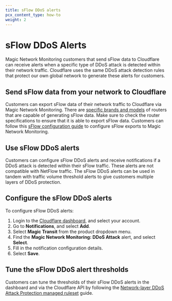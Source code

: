 ```yaml
---
title: sFlow DDoS alerts
pcx_content_type: how-to
weight: 2
---
```


# sFlow DDoS Alerts

Magic Network Monitoring customers that send sFlow data to Cloudflare can receive alerts when a specific type of DDoS attack is detected within their network traffic. Cloudflare uses the same DDoS attack detection rules that protect our own global network to generate these alerts for customers.

## Send sFlow data from your network to Cloudflare

Customers can export sFlow data of their network traffic to Cloudflare via Magic Network Monitoring. There are [specific brands and models](/magic-network-monitoring/routers/supported-routers/) of routers that are capable of generating sFlow data. Make sure to check the router specifications to ensure that it is able to export sFlow data. Customers can follow this [sFlow configuration guide](/magic-network-monitoring/routers/sflow-config/) to configure sFlow exports to Magic Network Monitoring.

## Use sFlow DDoS alerts

Customers can configure sFlow DDoS alerts and receive notifications if a DDoS attack is detected within their sFlow traffic. These alerts are not compatible with NetFlow traffic. The sFlow DDoS alerts can be used in tandem with traffic volume threshold alerts to give customers multiple layers of DDoS protection.

## Configure the sFlow DDoS alerts

To configure sFlow DDoS alerts:

1. Login to the [Cloudflare dashboard](https://dash.cloudflare.com/login), and select your account.
2. Go to **Notifications**, and select **Add**.
3. Select **Magic Transit** from the product dropdown menu.
4. Find the **Magic Network Monitoring: DDoS Attack** alert, and select **Select**.
6. Fill in the notification configuration details.
7. Select **Save**.

## Tune the sFlow DDoS alert thresholds

Customers can tune the thresholds of their sFlow DDoS alerts in the dashboard and via the Cloudflare API by following the [Network-layer DDoS Attack Protection managed ruleset](/ddos-protection/managed-rulesets/network/) guide.
